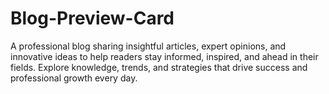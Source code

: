 # Blog-Preview-Card
A professional blog sharing insightful articles, expert opinions, and innovative ideas to help readers stay informed, inspired, and ahead in their fields. Explore knowledge, trends, and strategies that drive success and professional growth every day.
